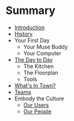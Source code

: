 # Summary

* [Introduction](README.md)
* [History](history.md)
* Your First Day
   * Your Muse Buddy
   * Your Computer
* [The Day to Day](the_day_to_day.md)
   * The Kitchen
   * The Floorplan
   * Tools
* [What's In Town?](whats_in_town.md)
* [Teams](teams.md)
* Embody the Culture
   * [Our Users](our_users.md)
   * [Our People](our_people.md)

